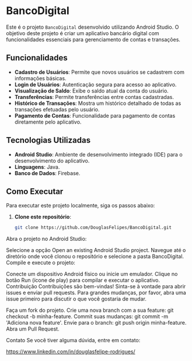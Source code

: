 # BancoDigital

Este é o projeto `BancoDigital` desenvolvido utilizando Android Studio. O objetivo deste projeto é criar um aplicativo bancário digital com funcionalidades essenciais para gerenciamento de contas e transações.

## Funcionalidades

- **Cadastro de Usuários**: Permite que novos usuários se cadastrem com informações básicas.
- **Login de Usuários**: Autenticação segura para acesso ao aplicativo.
- **Visualização de Saldo**: Exibe o saldo atual da conta do usuário.
- **Transferências**: Permite transferências entre contas cadastradas.
- **Histórico de Transações**: Mostra um histórico detalhado de todas as transações efetuadas pelo usuário.
- **Pagamento de Contas**: Funcionalidade para pagamento de contas diretamente pelo aplicativo.

## Tecnologias Utilizadas

- **Android Studio**: Ambiente de desenvolvimento integrado (IDE) para o desenvolvimento do aplicativo.
- **Linguagens**: Java.
- **Banco de Dados**: Firebase.

## Como Executar

Para executar este projeto localmente, siga os passos abaixo:

1. **Clone este repositório**:
   ```sh
   git clone https://github.com/DouglasFelipes/BancoDigital.git
Abra o projeto no Android Studio:

Selecione a opção Open an existing Android Studio project.
Navegue até o diretório onde você clonou o repositório e selecione a pasta BancoDigital.
Compile e execute o projeto:

Conecte um dispositivo Android físico ou inicie um emulador.
Clique no botão Run (ícone de play) para compilar e executar o aplicativo.
Contribuição
Contribuições são bem-vindas! Sinta-se à vontade para abrir issues e enviar pull requests. Para grandes mudanças, por favor, abra uma issue primeiro para discutir o que você gostaria de mudar.

Faça um fork do projeto.
Crie uma nova branch com a sua feature: git checkout -b minha-feature.
Commit suas mudanças: git commit -m 'Adiciona nova feature'.
Envie para o branch: git push origin minha-feature.
Abra um Pull Request.

Contato
Se você tiver alguma dúvida, entre em contato:

https://www.linkedin.com/in/douglasfelipe-rodrigues/

